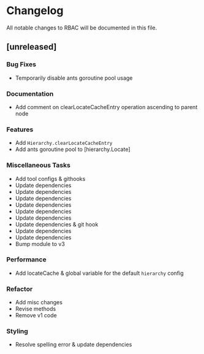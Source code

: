 # Changelog

All notable changes to RBAC will be documented in this file.

## [unreleased]

### Bug Fixes

- Temporarily disable ants goroutine pool usage

### Documentation

- Add comment on clearLocateCacheEntry operation ascending to parent node

### Features

- Add `Hierarchy.clearLocateCacheEntry`
- Add ants goroutine pool to [hierarchy.Locate]

### Miscellaneous Tasks

- Add tool configs & githooks
- Update dependencies
- Update dependencies
- Update dependencies
- Update dependencies
- Update dependencies
- Update dependencies
- Update dependencies & git hook
- Update dependencies
- Update dependencies
- Bump module to v3

### Performance

- Add locateCache & global variable for the default `hierarchy` config

### Refactor

- Add misc changes
- Revise methods
- Remove v1 code

### Styling

- Resolve spelling error & update dependencies

<!-- fisher -->

